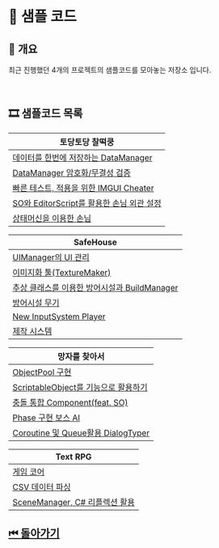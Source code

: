 # 🔎 샘플 코드

## 🎉 개요

최근 진행했던 4개의 프로젝트의 샘플코드를 모아놓는 저장소 입니다.

<br>

## 🎞 샘플코드 목록

|토당토당 찰떡쿵|
|---|
|[데이터를 한번에 저장하는 DataManager](/SampleCode/TodangTodang/DataManager/)|
|[DataManager 암호화/무결성 검증](https://github.com/shehdrbs123/shehdrbs123/blob/b6ccd7c1e914226b1b22654293d817e1baf86077/SampleCode/TodangTodang/DataManager/DataManager.cs#L349-L361)|
|[빠른 테스트, 적용을 위한 IMGUI Cheater](/SampleCode/TodangTodang/Cheater/)|
|[SO와 EditorScript를 활용한 손님 외관 설정](/SampleCode/TodangTodang/Customer/AppearanceEditorScript/)|
|[상태머신을 이용한 손님](/SampleCode/TodangTodang/Customer/StateMachine/)|


|SafeHouse|
|---|
|[UIManager의 UI 관리](/SampleCode/SafeHouse/UIManager/)|
|[이미지화 툴(TextureMaker)](/SampleCode/SafeHouse/TextureMaker/)|
|[추상 클래스를 이용한 방어시설과 BuildManager](/SampleCode/SafeHouse/Turret,BuildManager/)|
|[방어시설 무기](/SampleCode/SafeHouse/Bullets/)|
|[New InputSystem Player](/SampleCode/SafeHouse/Player/)|
|[제작 시스템](/SampleCode/SafeHouse/CraftManager/)|


|망자를 찾아서|
|---|
|[ObjectPool 구현](/SampleCode/FindDeathMan/ObjectPool/)|
|[ScriptableObject를 기능으로 활용하기](/SampleCode/FindDeathMan/ScriptableObjectFunction/)|
|[충돌 통합 Component(feat. SO)](/SampleCode/FindDeathMan/IntegrateCollision/)|
|[Phase 구현 보스 AI](/SampleCode/FindDeathMan/PhaseBossAI/)|
|[Coroutine 및 Queue활용 DialogTyper](/SampleCode/FindDeathMan/DialogTyper/)|

|Text RPG|
|---|
|[게임 코어](/SampleCode/TextRPG/SystemCore/)|
|[CSV 데이터 파싱](/SampleCode/TextRPG/DataReader/)|
|[SceneManager, C# 리플렉션 활용](/SampleCode/TextRPG/SceneManager/)|

## [⏮ 돌아가기](../)